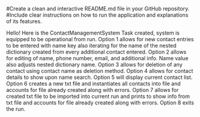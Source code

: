 #Create a clean and interactive README.md file in your GitHub repository.
#Include clear instructions on how to run the application and explanations of its features.

Hello! Here is the ContactManagementSystem Task created, system is equipped to be operational from run. Option 1 allows for new contact entries to be entered with name key also iterating for the name of the nested dictionary created from every additional contact entered. Option 2 allows for editing of name, phone number, email, and additional info. Name value also adjusts nested dictionary name. Option 3 allows for deletion of any contact using contact name as deletion method. Option 4 allows for contact details to show upon name search. Option 5 will display current contact list. Option 6 creates a new txt file and instantiates all contacts into file and accounts for file already created along with errors. Option 7 allows for created txt file to be imported into current run and prints to show info from txt file and accounts for file already created along with errors. Option 8 exits the run.
